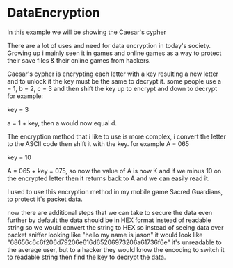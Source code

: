 # DataEncryption
In this example we will be showing the Caesar's cypher

There are a lot of uses and need for data encryption in today's society. Growing up i mainly seen it in games and online games as a way to protect their
save files & their online games from hackers.

Caesar's cypher is encrypting each letter with a key resulting a new letter and to unlock it the key must be the same to decrypt it. some people use a = 1, b = 2, c = 3
and then shift the key up to encrypt and down to decrypt for example:

key = 3

a = 1 + key, then a would now equal d.

The encryption method that i like to use is more complex, i convert the letter to the ASCII code then shift it with the key. for example A = 065

key = 10

A = 065 + key = 075, so now the value of A is now K and if we minus 10 on the encrypted letter then it returns back to A and we can easily read it.

I used to use this encryption method in my mobile game Sacred Guardians, to protect it's packet data.

now there are additional steps that we can take to secure the data even further by default the data should be in HEX format instead of readable string so we would convert the
string to HEX so instead of seeing data over packet sniffer looking like "hello my name is jason" it would look like "68656c6c6f206d79206e616d65206973206a61736f6e" it's unreadable
to the average user, but to a hacker they would know the encoding to switch it to readable string then find the key to decrypt the data.
